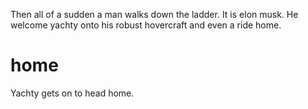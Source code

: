 Then all of a sudden a man walks down the ladder.  It is elon musk.  He welcome yachty onto his robust hovercraft and even a ride home.

# home
Yachty gets on to head home.
